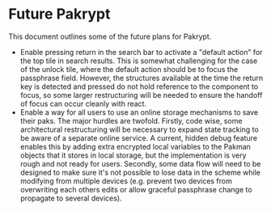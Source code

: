 # Future Pakrypt

This document outlines some of the future plans for Pakrypt.

* Enable pressing return in the search bar to activate a "default action" for the top tile in search results. This is somewhat challenging for the case of the unlock tile, where the default action should be to focus the passphrase field. However, the structures available at the time the return key is detected and pressed do not hold reference to the component to focus, so some larger restructuring will be needed to ensure the handoff of focus can occur cleanly with react.
* Enable a way for all users to use an online storage mechanisms to save their paks. The major hurdles are twofold. Firstly, code wise, some architectural restructuring will be necessary to expand state tracking to be aware of a separate online service. A current, hidden debug feature enables this by adding extra encrypted local variables to the Pakman objects that it stores in local storage, but the implementation is very rough and not ready for users. Secondly, some data flow will need to be designed to make sure it's not possible to lose data in the scheme while modifying from multiple devices (e.g. prevent two devices from overwriting each others edits or allow graceful passphrase change to propagate to several devices).
